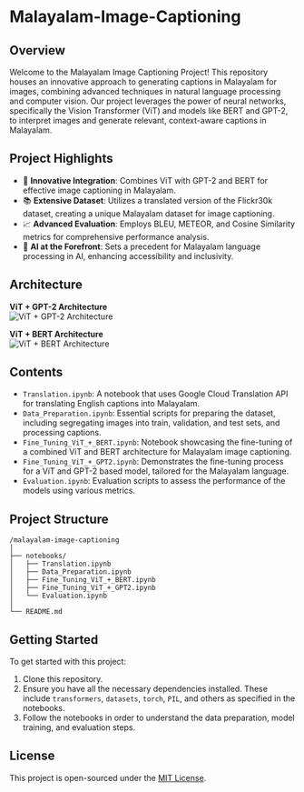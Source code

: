 # Malayalam-Image-Captioning

## Overview
Welcome to the Malayalam Image Captioning Project! This repository houses an innovative approach to generating captions in Malayalam for images, combining advanced techniques in natural language processing and computer vision. Our project leverages the power of neural networks, specifically the Vision Transformer (ViT) and models like BERT and GPT-2, to interpret images and generate relevant, context-aware captions in Malayalam.

## Project Highlights
- 🌟 **Innovative Integration**: Combines ViT with GPT-2 and BERT for effective image captioning in Malayalam.
- 📚 **Extensive Dataset**: Utilizes a translated version of the Flickr30k dataset, creating a unique Malayalam dataset for image captioning.
- 📈 **Advanced Evaluation**: Employs BLEU, METEOR, and Cosine Similarity metrics for comprehensive performance analysis.
- 🤖 **AI at the Forefront**: Sets a precedent for Malayalam language processing in AI, enhancing accessibility and inclusivity.

## Architecture

**ViT + GPT-2 Architecture**  
![ViT + GPT-2 Architecture](images/vit_gpt2.png)

**ViT + BERT Architecture**  
![ViT + BERT Architecture](images/vit_bert.png)

## Contents
- `Translation.ipynb`: A notebook that uses Google Cloud Translation API for translating English captions into Malayalam.
- `Data_Preparation.ipynb`: Essential scripts for preparing the dataset, including segregating images into train, validation, and test sets, and processing captions.
- `Fine_Tuning_ViT_+_BERT.ipynb`: Notebook showcasing the fine-tuning of a combined ViT and BERT architecture for Malayalam image captioning.
- `Fine_Tuning_ViT_+_GPT2.ipynb`: Demonstrates the fine-tuning process for a ViT and GPT-2 based model, tailored for the Malayalam language.
- `Evaluation.ipynb`: Evaluation scripts to assess the performance of the models using various metrics.

## Project Structure
```
/malayalam-image-captioning
│
├── notebooks/
│   ├── Translation.ipynb
│   ├── Data_Preparation.ipynb
│   ├── Fine_Tuning_ViT_+_BERT.ipynb
│   ├── Fine_Tuning_ViT_+_GPT2.ipynb
│   └── Evaluation.ipynb
│
└── README.md
```

## Getting Started
To get started with this project:
1. Clone this repository.
2. Ensure you have all the necessary dependencies installed. These include `transformers`, `datasets`, `torch`, `PIL`, and others as specified in the notebooks.
3. Follow the notebooks in order to understand the data preparation, model training, and evaluation steps.

## License
This project is open-sourced under the [MIT License](https://github.com/vbabua/Malayalam-Image-Captioning/blob/main/LICENSE).
